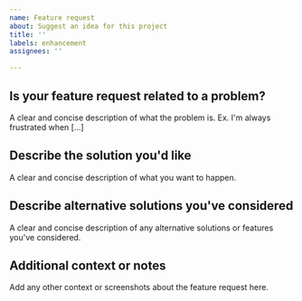 ```yaml
---
name: Feature request
about: Suggest an idea for this project
title: ''
labels: enhancement
assignees: ''

---
```


## Is your feature request related to a problem?
A clear and concise description of what the problem is. Ex. I'm always frustrated when [...]

## Describe the solution you'd like
A clear and concise description of what you want to happen.

## Describe alternative solutions you've considered
A clear and concise description of any alternative solutions or features you've considered.

## Additional context or notes
Add any other context or screenshots about the feature request here.
